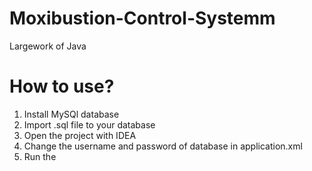 # Moxibustion-Control-Systemm
Largework of Java
# How to use?
1. Install MySQl database
2. Import .sql file to your database
3. Open the project with IDEA
4. Change the username and password of database in application.xml
5. Run the 
